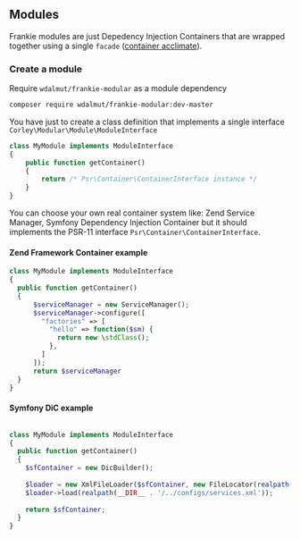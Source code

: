 ## Modules

Frankie modules are just Depedency Injection Containers that are wrapped together using a single `facade` ([container acclimate](https://github.com/AcclimateContainer/acclimate-container)). 

### Create a module

Require `wdalmut/frankie-modular` as a module dependency

```sh
composer require wdalmut/frankie-modular:dev-master
```

You have just to create a class definition that implements a single interface `Corley\Modular\Module\ModuleInterface`

```php
class MyModule implements ModuleInterface
{
    public function getContainer()
    {
        return /* Psr\Container\ContainerInterface instance */
    }
}
```

You can choose your own real container system like: Zend Service Manager, Symfony Dependency Injection Container
but it should implements the PSR-11 interface `Psr\Container\ContainerInterface`.

#### Zend Framework Container example


```php
class MyModule implements ModuleInterface
{
  public function getContainer()
  {
      $serviceManager = new ServiceManager();
      $serviceManager->configure([
        "factories" => [
          "hello" => function($sm) {
            return new \stdClass();
          },
        ]
      ]);
      return $serviceManager
  }
}
```

#### Symfony DiC example

```php

class MyModule implements ModuleInterface
{
  public function getContainer()
  {
    $sfContainer = new DicBuilder();
    
    $loader = new XmlFileLoader($sfContainer, new FileLocator(realpath(__DIR__  . '/../configs')));
    $loader->load(realpath(__DIR__ . '/../configs/services.xml'));
    
    return $sfContainer;
  }
}
```
